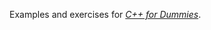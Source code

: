 Examples and exercises for _[C++ for Dummies](http://www.dummies.com/how-to/computers-software/programming/cplusplus.html)_.
